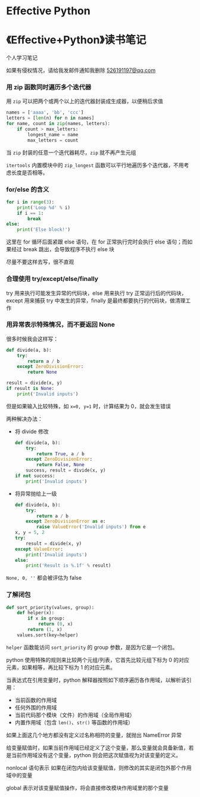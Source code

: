 # Effective Python


# 《Effective+Python》读书笔记

个人学习笔记

如果有侵权情况，请给我发邮件通知我删除 526191197@qq.com

### 用 zip 函数同时遍历多个迭代器

用 `zip` 可以把两个或两个以上的迭代器封装成生成器，以便稍后求值

```python
names = ['aaaa', 'bb', 'ccc']
letters = [len(n) for n in names]
for name, count in zip(names, letters):
    if count > max_letters:
        longest_name = name
        max_letters = count
```

当 `zip` 封装的任意一个迭代器耗尽，`zip` 就不再产生元组

`itertools` 内置模块中的 `zip_longest` 函数可以平行地遍历多个迭代器，不用考虑长度是否相等。

### for/else 的含义

```python
for i in range(3):
    print('Loop %d' % i)
    if i == 1:
        break
else:
    print('Else block!')
```

这里在 for 循环后面紧跟 else 语句，在 for 正常执行完时会执行 else 语句；而如果经过 break 跳出，会导致程序不执行 else 块

尽量不要这样去写，很不直观

### 合理使用 try/except/else/finally

try 用来执行可能发生异常的代码块，else 用来执行 try 正常运行后的代码块，except 用来捕获 try 中发生的异常，finally 是最终都要执行的代码块，做清理工作

### 用异常表示特殊情况，而不要返回 None

很多时候我会这样写：

```python
def divide(a, b):
    try:
        return a / b
    except ZeroDivisionError:
        return None

result = divide(x, y)
if result is None:
    print('Invalid inputs')
```

但是如果输入比较特殊，如 `x=0, y=1` 时，计算结果为 0，就会发生错误

两种解决办法：

- 将 divide 修改
  ```python
  def divide(a, b):
      try:
          return True, a / b
      except ZeroDivisionError:
          return False, None
      success, result = divide(x, y)
  if not success:
      print('Invalid inputs')
  ```
- 将异常抛给上一级
  ```python
  def divide(a, b):
      try:
          return a / b
      except ZeroDivisionError as e:
          raise ValueError('Invalid inputs') from e
  x, y = 5, 2
  try:
      result = divide(x, y)
  except ValueError:
      print('Invalid inputs')
  else:
      print('Result is %.1f' % result)
  ```

`None, 0, ''` 都会被评估为 false

### 了解闭包

```python
def sort_priority(values, group):
    def helper(x):
        if x in group:
            return (0, x)
        return (1, x)
    values.sort(key=helper)
```

`helper` 函数能访问 `sort_priority` 的 group 参数，是因为它是一个闭包。

python 使用特殊的规则来比较两个元组/列表，它首先比较元组下标为 0 的对应元素，如果相等，再比较下标为 1 的对应元素。

当表达式在引用变量时，python 解释器按照如下顺序遍历各作用域，以解析该引用：

- 当前函数的作用域
- 任何外围的作用域
- 当前代码那个模块（文件）的作用域（全局作用域）
- 内置作用域（包含 `len()`、`str()` 等函数的作用域）

如果上面这几个地方都没有定义过名称相符的变量，就抛出 NameError 异常

给变量赋值时，如果当前作用域已经定义了这个变量，那么变量就会具备新值，若是当前作用域没有这个变量，python 则会把这次赋值视为对该变量的定义。

nonlocal 语句表示 如果在闭包内给该变量赋值，则修改的其实是闭包外那个作用域中的变量

global 表示对该变量赋值操作，将会直接修改模块作用域里的那个变量

